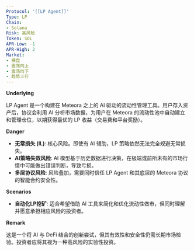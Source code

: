 ```yaml
---
Protocol: '[[LP Agent]]'
Type: LP
Chain:
- Solana
Risk: 高风险
Token: SOL
APR-Low: -1
APR-High: 2
Market:
- 横盘
- 震荡向上
- 震荡向下
- 趋势上行
---
```

**Underlying**

LP Agent 是一个构建在 Meteora 之上的 AI 驱动的流动性管理工具。用户存入资产后，协议会利用 AI 分析市场数据，为用户在 Meteora 的流动性池中自动建立和管理仓位，以期获得最优的 LP 收益（交易费和平台奖励）。

**Danger**

- **无常损失 (IL)**: 核心风险。即使有 AI 辅助，LP 策略依然无法完全规避无常损失。
- **AI策略失效风险**: AI 模型基于历史数据进行决策，在极端或前所未有的市场行情中可能做出错误判断，导致亏损。
- **多层协议风险**: 风险叠加，需要同时信任 LP Agent 和其底层的 Meteora 协议的智能合约安全性。

**Scenarios**

- **自动化LP挖矿**: 适合希望借助 AI 工具来简化和优化流动性做市，但同时理解并愿意承担相应风险的投资者。

**Remark**

这是一个将 AI 与 DeFi 结合的创新尝试，但其有效性和安全性仍需长期市场检验。投资者应将其视为一种高风险的实验性投资。
